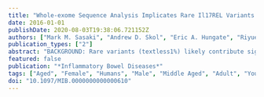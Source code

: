 ```yaml
---
title: "Whole-exome Sequence Analysis Implicates Rare Il17REL Variants in Familial and Sporadic Inflammatory Bowel Disease"
date: 2016-01-01
publishDate: 2020-08-03T19:38:06.721152Z
authors: ["Mark M. Sasaki", "Andrew D. Skol", "Eric A. Hungate", "Riyue Bao", "Lei Huang", "Stacy A. Kahn", "James M. Allan", "Steven R. Brant", "Dermot P. B. McGovern", "Inga Peter", "Mark S. Silverberg", "Judy H. Cho", "Barbara S. Kirschner", "Kenan Onel"]
publication_types: ["2"]
abstract: "BACKGROUND: Rare variants (textless1%) likely contribute significantly to risk for common diseases such as inflammatory bowel disease (IBD) in specific patient subsets, such as those with high familiality. They are, however, extraordinarily challenging to identify. METHODS: To discover candidate rare variants associated with IBD, we performed whole-exome sequencing on 6 members of a pediatric-onset IBD family with multiple affected individuals. To determine whether the variants discovered in this family are also associated with nonfamilial IBD, we investigated their influence on disease in 2 large case-control (CC) series. RESULTS: We identified 2 rare variants, rs142430606 and rs200958270, both in the established IBD-susceptibility gene IL17REL, carried by all 4 affected family members and their obligate carrier parents. We then demonstrated that both variants are associated with sporadic ulcerative colitis (UC) in 2 independent data sets. For UC in CC 1: rs142430606 (odds ratio [OR] = 2.99, Padj = 0.028; minor allele frequency [MAF]cases = 0.0063, MAFcontrols = 0.0021); rs200958270 (OR = 2.61, Padj = 0.082; MAFcases = 0.0045, MAFcontrols = 0.0017). For UC in CC 2: rs142430606 (OR = 1.94, P = 0.0056; MAFcases = 0.0071, MAFcontrols = 0.0045); rs200958270 (OR = 2.08, P = 0.0028; MAFcases = 0.0071, MAFcontrols = 0.0042). CONCLUSIONS: We discover in a family and replicate in 2 CC data sets 2 rare susceptibility variants for IBD, both in IL17REL. Our results illustrate that whole-exome sequencing performed on disease-enriched families to guide association testing can be an efficient strategy for the discovery of rare disease-associated variants. We speculate that rare variants identified in families and confirmed in the general population may be important modifiers of disease risk for patients with a family history, and that genetic testing of these variants may be warranted in this patient subset."
featured: false
publication: "*Inflammatory Bowel Diseases*"
tags: ["Aged", "Female", "Humans", "Male", "Middle Aged", "Adult", "Young Adult", "Adolescent", "Case-Control Studies", "Genetic Predisposition to Disease", "Polymorphism", "Single Nucleotide", "High-Throughput Nucleotide Sequencing", "Inflammatory Bowel Diseases", "Phenotype", "Exome", "Prognosis", "Pedigree", "Receptors", "Interleukin-17"]
doi: "10.1097/MIB.0000000000000610"
---
```


